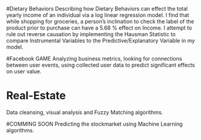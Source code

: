 

#Dietary Behaviors
Describing how Dietary Behaviors can effect the total yearly income of an individual via a log linear regression model. I find that while shopping for groceries, a person’s inclination to check the label of the product prior to purchase can have a 5.68 % effect on Income. I attempt to rule out reverse causation by implementing the Hausman Statistic to compare Instrumental Variables to the Predictive/Explanatory Variable in my model.

#Facebook GAME
Analyzing business metrics, looking for connections between user events, using collected user data to predict significant effects on user value.

# Real-Estate
Data cleansing, visual analysis and Fuzzy Matching algorithms.

#COMMING SOON
Predicting the stockmarket using Machine Learning algorithms.
